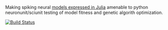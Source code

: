 Making spiking neural [models expressed in Julia](https://github.com/AStupidBear/SpikingNeuralNetworks.jl) amenable to python neuronunit/sciunit testing of model fitness and genetic algorith optimization.

[![Build Status](https://travis-ci.org/russelljjarvis/SpikingNeuralNetworks.jl.svg?branch=master)](https://travis-ci.org/russelljjarvis/SpikingNeuralNetworks.jl)
